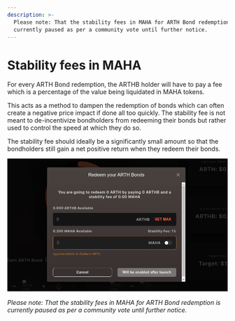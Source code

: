 ```yaml
---
description: >-
  Please note: That the stability fees in MAHA for ARTH Bond redemption is
  currently paused as per a community vote until further notice.
---
```


# Stability fees in MAHA

For every ARTH Bond redemption, the ARTHB holder will have to pay a fee which is a percentage of the value being liquidated in MAHA tokens.   
  
This acts as a method to dampen the redemption of bonds which can often create a negative price impact if done all too quickly. The stability fee is not meant to de-incentivize bondholders from redeeming their bonds but rather used to control the speed at which they do so.

The stability fee should ideally be a significantly small amount so that the bondholders still gain a net positive return when they redeem their bonds.

![](../../.gitbook/assets/image%20%288%29.png)

_Please note: That the stability fees in MAHA for ARTH Bond redemption is currently paused as per a community vote until further notice._

